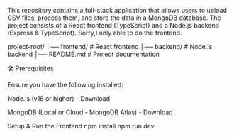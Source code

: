 This repository contains a full-stack application that allows users to upload CSV files, process them, and store the data in a MongoDB database. The project consists of a React frontend (TypeScript) and a Node.js backend (Express & TypeScript). Sorry,I only able to do the frontend.

project-root/
│── frontend/          # React frontend
│── backend/           # Node.js backend
│── README.md          # Project documentation

🛠 Prerequisites

Ensure you have the following installed:

Node.js (v18 or higher) - Download

MongoDB (Local or Cloud - MongoDB Atlas) - Download

Setup & Run the Frontend
npm install
npm run dev

